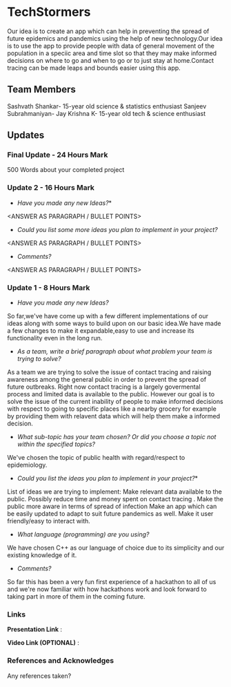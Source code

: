 # TechStormers

Our idea is to create an app which can help in preventing the spread of future epidemics and pandemics using the help of new technology.Our idea is to use the app to provide people with data of general movement of the population in a speciic area and time slot so that they may make informed decisions on where to go and when to go or to just stay at home.Contact tracing can be made leaps and bounds easier using this app.

  ## Team Members

Sashvath Shankar- 15-year old science & statistics enthusiast
Sanjeev Subrahmaniyan- 
Jay Krishna K- 15-year old tech & science enthusiast


## Updates

### Final Update - 24 Hours Mark

500 Words about your completed project


### Update 2 - 16 Hours Mark
* *Have you made any new Ideas?**

<ANSWER AS PARAGRAPH / BULLET POINTS>

* *Could you list some more ideas you plan to implement in your project?*

<ANSWER AS PARAGRAPH / BULLET POINTS>

* *Comments?*

<ANSWER AS PARAGRAPH / BULLET POINTS>

### Update 1 - 8 Hours Mark
* *Have you made any new Ideas?*

So far,we've have come up with a few different implementations of our ideas along with some ways to build upon on our basic idea.We have made a few changes to make it expandable,easy to use and increase its functionality even in the long run.

* *As a team, write a brief paragraph about what problem your team is trying to solve?*

As a team we are trying to solve the issue of contact tracing and raising awareness among the general public in order to prevent the spread of future outbreaks. Right now contact tracing is a largely govermental process and limited data is available to the public. However our goal is to solve the issue of the current inability of people to make informed decisions with respect to going to specific places like a nearby grocery for example by providing them with relavent data which will help them make a informed decision. 

* *What sub-topic has your team chosen? Or did you choose a topic not within the specified topics?*

We've chosen the topic of public health with regard/respect to epidemiology.

* *Could you list the ideas you plan to implement in your project?**

List of ideas we are trying to implement:
Make relevant data available to the public.
Possibly reduce time and money spent on contact tracing .
Make the public more aware in terms of spread of infection
Make an app which can be easily updated to adapt to suit future pandemics as well.
Make it user friendly/easy to interact with.

* *What language (programming) are you using?*

We have chosen C++ as our language of choice due to its simplicity and our existing knowledge of it.

* *Comments?*

So far this has been a very fun first experience of a hackathon to all of us and we're now familiar with how hackathons work and look forward to taking part in more of them in the coming future.

### Links

**Presentation Link** : 

**Video Link (OPTIONAL)** :

### References and Acknowledges

Any references taken?
